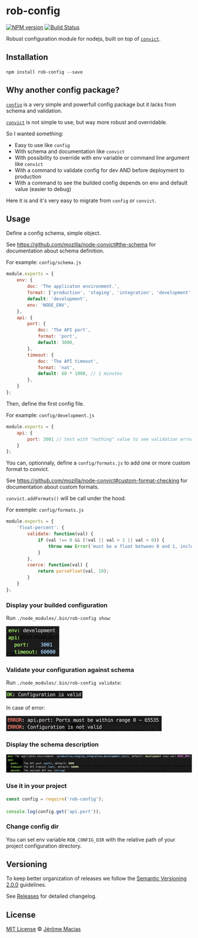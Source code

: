 # rob-config
[![NPM version](http://img.shields.io/npm/v/rob-config.svg)](https://www.npmjs.org/package/rob-config)
[![Build Status](https://travis-ci.org/jeromemacias/node-rob-config.svg?branch=master)](https://travis-ci.org/jeromemacias/node-rob-config)

Robust configuration module for nodejs, built on top of [`convict`](https://github.com/mozilla/node-convict).

## Installation

`npm install rob-config --save`

## Why another config package?

[`config`](https://github.com/lorenwest/node-config) is a very simple and powerfull config package but it lacks from schema and validation.

[`convict`](https://github.com/mozilla/node-convict) is not simple to use, but way more robust and overridable.

So I wanted something:

- Easy to use like `config`
- With schema and documentation like `convict`
- With possibility to override with env variable or command line argument like `convict`
- With a command to validate config for dev AND before deployment to production
- With a command to see the builded config depends on env and default value (easier to debug)

Here it is and it's very easy to migrate from `config` or `convict`.

## Usage

Define a config schema, simple object.

See https://github.com/mozilla/node-convict#the-schema for documentation about schema definition.

For example: `config/schema.js`
```js
module.exports = {
    env: {
        doc: 'The applicaton environment.',
        format: ['production', 'staging', 'integration', 'development', 'test'],
        default: 'development',
        env: 'NODE_ENV',
    },
    api: {
        port: {
            doc: 'The API port',
            format: 'port',
            default: 3000,
        },
        timeout: {
            doc: 'The API timeout',
            format: 'nat',
            default: 60 * 1000, // 1 minutes
        },
    }
};
```

Then, define the first config file.

For example: `config/development.js`
```js
module.exports = {
    api: {
        port: 3001 // test with "nothing" value to see validation error
    }
};
```

You can, optionnaly, define a `config/formats.js` to add one or more custom format to convict.

See https://github.com/mozilla/node-convict#custom-format-checking for documentation about custom formats.

`convict.addFormats()` will be call under the hood.

For exemple: `config/formats.js`
```js
module.exports = {
    'float-percent': {
        validate: function(val) {
            if (val !== 0 && (!val || val > 1 || val < 0)) {
                throw new Error('must be a float between 0 and 1, inclusive');
            }
        },
        coerce: function(val) {
            return parseFloat(val, 10);
        }
    }
};
```

### Display your builded configuration

Run `./node_modules/.bin/rob-config show`:

![Display final configuration](example/screenshot/show.png?raw=true)

### Validate your configuration against schema

Run `./node_modules/.bin/rob-config validate`:

![Validate configuration ok](example/screenshot/validate-ok.png?raw=true)

In case of error:

![Validate configuration error](example/screenshot/validate-error.png?raw=true)

### Display the schema description

![Schema description](example/screenshot/describe.png?raw=true)

### Use it in your project

```js
const config = require('rob-config');

console.log(config.get('api.port'));

```

### Change config dir

You can set env variable `ROB_CONFIG_DIR` with the relative path of your project configuration directory.

## Versioning

To keep better organization of releases we follow the [Semantic Versioning 2.0.0](http://semver.org/) guidelines.

See [Releases](https://github.com/jeromemacias/node-rob-config/releases) for detailed changelog.

## License

[MIT License](/LICENSE) © [Jérôme Macias](https://github.com/jeromemacias)
